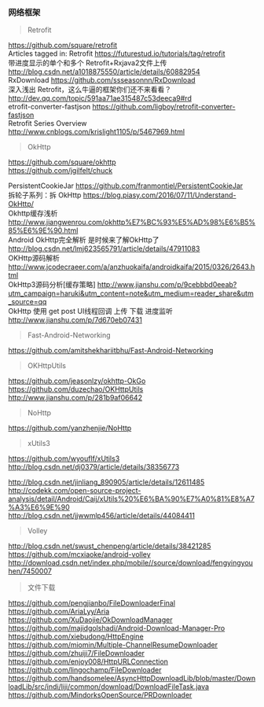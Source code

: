 ###  网络框架
> Retrofit  

https://github.com/square/retrofit  
Articles tagged in: Retrofit    https://futurestud.io/tutorials/tag/retrofit  
带进度显示的单个和多个 Retrofit+Rxjava2文件上传    http://blog.csdn.net/a1018875550/article/details/60882954  
RxDownload    https://github.com/ssseasonnn/RxDownload  
深入浅出 Retrofit，这么牛逼的框架你们还不来看看？    http://dev.qq.com/topic/591aa71ae315487c53deeca9#rd  
etrofit-converter-fastjson    https://github.com/ligboy/retrofit-converter-fastjson  
Retrofit Series Overview    http://www.cnblogs.com/krislight1105/p/5467969.html  

> OkHttp  

https://github.com/square/okhttp  
https://github.com/jgilfelt/chuck  

PersistentCookieJar    https://github.com/franmontiel/PersistentCookieJar  
拆轮子系列：拆 OkHttp    https://blog.piasy.com/2016/07/11/Understand-OkHttp/  
Okhttp缓存浅析    http://www.jiangwenrou.com/okhttp%E7%BC%93%E5%AD%98%E6%B5%85%E6%9E%90.html  
Android OkHttp完全解析 是时候来了解OkHttp了    http://blog.csdn.net/lmj623565791/article/details/47911083  
OKHttp源码解析    http://www.jcodecraeer.com/a/anzhuokaifa/androidkaifa/2015/0326/2643.html  
OkHttp3源码分析[缓存策略]   http://www.jianshu.com/p/9cebbbd0eeab?utm_campaign=haruki&utm_content=note&utm_medium=reader_share&utm_source=qq  
OkHttp 使用 get post UI线程回调 上传 下载 进度监听    http://www.jianshu.com/p/7d670eb07431  



> Fast-Android-Networking  

https://github.com/amitshekhariitbhu/Fast-Android-Networking  

> OKHttpUtils  

https://github.com/jeasonlzy/okhttp-OkGo  
https://github.com/duzechao/OKHttpUtils
http://www.jianshu.com/p/281b9af06642  

> NoHttp  

https://github.com/yanzhenjie/NoHttp  

> xUtils3  

https://github.com/wyouflf/xUtils3  
http://blog.csdn.net/dj0379/article/details/38356773  

http://blog.csdn.net/jinliang_890905/article/details/12611485  
http://codekk.com/open-source-project-analysis/detail/Android/Caij/xUtils%20%E6%BA%90%E7%A0%81%E8%A7%A3%E6%9E%90  
http://blog.csdn.net/jjwwmlp456/article/details/44084411  

> Volley  

http://blog.csdn.net/swust_chenpeng/article/details/38421285  
https://github.com/mcxiaoke/android-volley  
http://download.csdn.net/index.php/mobile//source/download/fengyingyouhen/7450007  



>文件下载  

https://github.com/pengjianbo/FileDownloaderFinal  
https://github.com/AriaLyy/Aria  
https://github.com/XuDaojie/OkDownloadManager  
https://github.com/majidgolshadi/Android-Download-Manager-Pro  
https://github.com/xiebudong/HttpEngine  
https://github.com/miomin/Multiple-ChannelResumeDownloader  
https://github.com/zhuiji7/FileDownloader  
https://github.com/enjoy008/HttpURLConnection  
https://github.com/lingochamp/FileDownloader  
https://github.com/handsomelee/AsyncHttpDownloadLib/blob/master/DownloadLib/src/indi/liji/common/download/DownloadFileTask.java  
https://github.com/MindorksOpenSource/PRDownloader  

